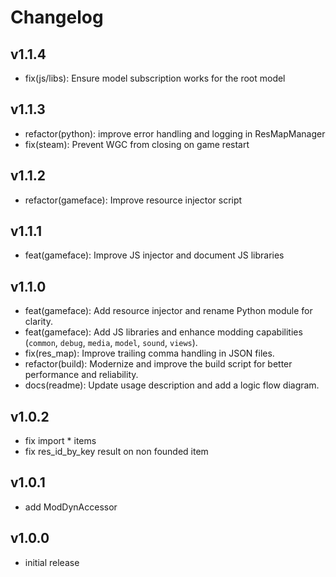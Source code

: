 # Changelog

## v1.1.4

* fix(js/libs): Ensure model subscription works for the root model

## v1.1.3

* refactor(python): improve error handling and logging in ResMapManager
* fix(steam): Prevent WGC from closing on game restart

## v1.1.2

* refactor(gameface): Improve resource injector script

## v1.1.1

* feat(gameface): Improve JS injector and document JS libraries

## v1.1.0

* feat(gameface): Add resource injector and rename Python module for clarity.
* feat(gameface): Add JS libraries and enhance modding capabilities (`common`, `debug`, `media`, `model`, `sound`, `views`).
* fix(res_map): Improve trailing comma handling in JSON files.
* refactor(build): Modernize and improve the build script for better performance and reliability.
* docs(readme): Update usage description and add a logic flow diagram.

## v1.0.2

* fix import * items
* fix res_id_by_key result on non founded item

## v1.0.1

* add ModDynAccessor

## v1.0.0

* initial release